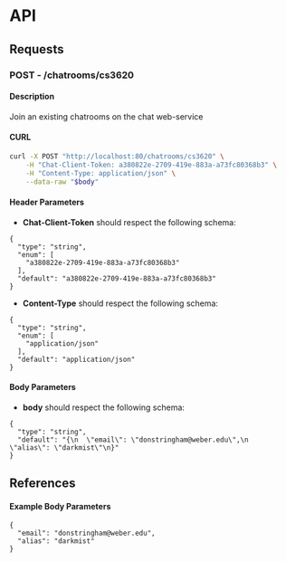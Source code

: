 # API

## Requests

### **POST** - /chatrooms/cs3620

#### Description
Join an existing chatrooms on the chat web-service

#### CURL

```sh
curl -X POST "http://localhost:80/chatrooms/cs3620" \
    -H "Chat-Client-Token: a380822e-2709-419e-883a-a73fc80368b3" \
    -H "Content-Type: application/json" \
    --data-raw "$body"
```

#### Header Parameters

- **Chat-Client-Token** should respect the following schema:

```
{
  "type": "string",
  "enum": [
    "a380822e-2709-419e-883a-a73fc80368b3"
  ],
  "default": "a380822e-2709-419e-883a-a73fc80368b3"
}
```
- **Content-Type** should respect the following schema:

```
{
  "type": "string",
  "enum": [
    "application/json"
  ],
  "default": "application/json"
}
```

#### Body Parameters

- **body** should respect the following schema:

```
{
  "type": "string",
  "default": "{\n  \"email\": \"donstringham@weber.edu\",\n  \"alias\": \"darkmist\"\n}"
}
```

## References

#### Example Body Parameters

```
{
  "email": "donstringham@weber.edu",
  "alias": "darkmist"
}
```
